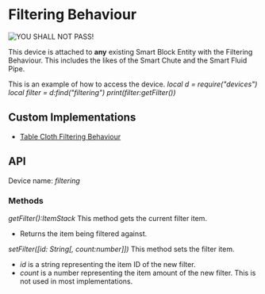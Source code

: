 # Filtering Behaviour

![YOU SHALL NOT PASS!](item:create:filter)

This device is attached to **any** existing Smart Block Entity with the Filtering Behaviour. This includes the likes of the Smart Chute and the Smart Fluid Pipe.

This is an example of how to access the device.
*local d = require("devices")*
*local filter = d:find("filtering")*
*print(filter:getFilter())*

## Custom Implementations
- [Table Cloth Filtering Behaviour](custom/table_cloth_filtering.md)

## API
Device name: *filtering*

### Methods
*getFilter():ItemStack*
This method gets the current filter item.
- Returns the item being filtered against.

*setFilter([id: String[, count:number]])*
This method sets the filter item.
- *id* is a string representing the item ID of the new filter.
- *count* is a number representing the item amount of the new filter. This is not used in most implementations.